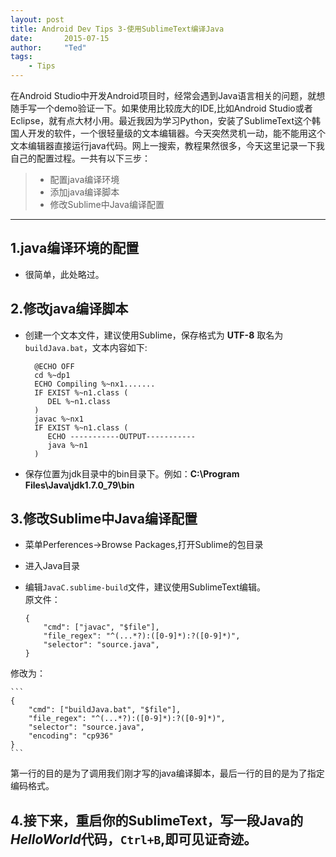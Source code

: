 ```yaml
---
layout: post
title: Android Dev Tips 3-使用SublimeText编译Java
date:       2015-07-15
author:     "Ted"
tags:
    - Tips
---
```



在Android Studio中开发Android项目时，经常会遇到Java语言相关的问题，就想随手写一个demo验证一下。如果使用比较庞大的IDE,比如Android Studio或者Eclipse，就有点大材小用。最近我因为学习Python，安装了SublimeText这个韩国人开发的软件，一个很轻量级的文本编辑器。今天突然灵机一动，能不能用这个文本编辑器直接运行java代码。网上一搜索，教程果然很多，今天这里记录一下我自己的配置过程。一共有以下三步：

 > * 配置java编译环境
 > * 添加java编译脚本
 > * 修改Sublime中Java编译配置
 
 ------

## 1.java编译环境的配置
- 很简单，此处略过。

## 2.修改java编译脚本
- 创建一个文本文件，建议使用Sublime，保存格式为 **UTF-8** 取名为`buildJava.bat`，文本内容如下:
    
    ```
      @ECHO OFF
      cd %~dp1
      ECHO Compiling %~nx1.......
      IF EXIST %~n1.class (
         DEL %~n1.class
      )
      javac %~nx1
      IF EXIST %~n1.class (
         ECHO -----------OUTPUT-----------
         java %~n1
      )
    ```

- 保存位置为jdk目录中的bin目录下。例如：**C:\Program Files\Java\jdk1.7.0_79\bin**

## 3.修改Sublime中Java编译配置

 - 菜单Perferences->Browse Packages,打开Sublime的包目录
 - 进入Java目录
 - 编辑`JavaC.sublime-build`文件，建议使用SublimeText编辑。  
 原文件：

    ```
    {
    	"cmd": ["javac", "$file"],
		"file_regex": "^(...*?):([0-9]*):?([0-9]*)",
		"selector": "source.java",
    }
    ```
修改为：

    ```
    {
	    "cmd": ["buildJava.bat", "$file"],
	    "file_regex": "^(...*?):([0-9]*):?([0-9]*)",
	    "selector": "source.java",
    	"encoding": "cp936"
    }
    ```
    
第一行的目的是为了调用我们刚才写的java编译脚本，最后一行的目的是为了指定编码格式。
    
## 4.接下来，重启你的SublimeText，写一段Java的*HelloWorld*代码，`Ctrl+B`,即可见证奇迹。



